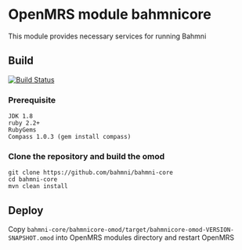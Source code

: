 # OpenMRS module bahmnicore

This module provides necessary services for running Bahmni

## Build


[![Build Status](https://travis-ci.org/Bahmni/bahmni-core.svg?branch=master)](https://travis-ci.org/Bahmni/bahmni-core)

### Prerequisite
    JDK 1.8
    ruby 2.2+
    RubyGems
    Compass 1.0.3 (gem install compass)
    
### Clone the repository and build the omod
   
    git clone https://github.com/bahmni/bahmni-core
    cd bahmni-core
    mvn clean install
    
## Deploy

Copy ```bahmni-core/bahmnicore-omod/target/bahmnicore-omod-VERSION-SNAPSHOT.omod``` into OpenMRS modules directory and restart OpenMRS